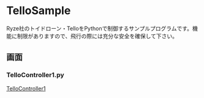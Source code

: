 # TelloSample
Ryze社のトイドローン・TelloをPythonで制御するサンプルプログラムです。機能に制限がありますので、飛行の際には充分な安全を確保して下さい。

## 画面
### TelloController1.py
[TelloController1](https://raw.githubusercontent.com/midoriit/TelloSample/master/img/sample1.png)
